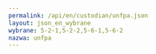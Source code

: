 ```yaml
---
permalink: /api/en/custodian/unfpa.json
layout: json_en_wybrane
wybrane: 5-2-1,5-2-2,5-6-1,5-6-2
nazwa: unfpa
---
```

